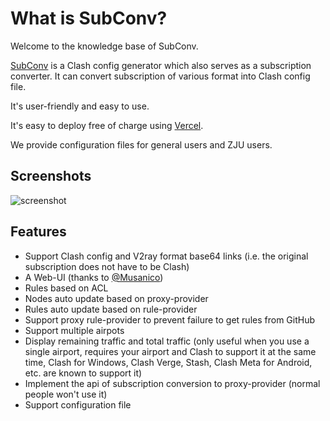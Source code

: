 # What is SubConv?

Welcome to the knowledge base of SubConv.  

[SubConv](https://github.com/SubConv/SubConv) is a Clash config generator which also serves as a subscription converter. It can convert subscription of various format into Clash config file.  

It's user-friendly and easy to use.  

It's easy to deploy free of charge using [Vercel](https://vercel.com).  

We provide configuration files for general users and ZJU users.

## Screenshots

![screenshot](/assets/screenshot.png)

## Features

- Support Clash config and V2ray format base64 links (i.e. the original subscription does not have to be Clash)
- A Web-UI (thanks to [@Musanico](https://github.com/musanico))
- Rules based on ACL
- Nodes auto update based on proxy-provider
- Rules auto update based on rule-provider
- Support proxy rule-provider to prevent failure to get rules from GitHub
- Support multiple airpots
- Display remaining traffic and total traffic (only useful when you use a single airport, requires your airport and Clash to support it at the same time, Clash for Windows, Clash Verge, Stash, Clash Meta for Android, etc. are known to support it)
- Implement the api of subscription conversion to proxy-provider (normal people won't use it)
- Support configuration file

